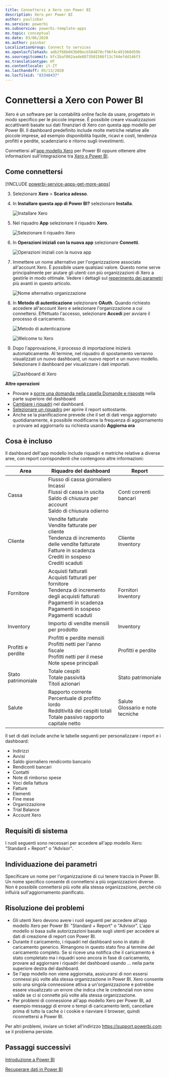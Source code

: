```yaml
---
title: Connettersi a Xero con Power BI
description: Xero per Power BI
author: paulinbar
ms.service: powerbi
ms.subservice: powerbi-template-apps
ms.topic: conceptual
ms.date: 03/06/2020
ms.author: painbar
LocalizationGroup: Connect to services
ms.openlocfilehash: adb2f66b043b09ecb584870cf96f4c491960d59b
ms.sourcegitcommit: bfc2baf862aade6873501566f13c744efdd146f3
ms.translationtype: HT
ms.contentlocale: it-IT
ms.lasthandoff: 05/13/2020
ms.locfileid: "83348437"
---
```

# <a name="connect-to-xero-with-power-bi"></a>Connettersi a Xero con Power BI
Xero è un software per la contabilità online facile da usare, progettato in modo specifico per le piccole imprese. È possibile creare visualizzazioni accattivanti basate sui dati finanziari di Xero con questa app modello per Power BI. Il dashboard predefinito include molte metriche relative alle piccole imprese, ad esempio disponibilità liquide, ricavi e costi, tendenza profitti e perdite, scadenziario e ritorno sugli investimenti.

Connettersi all'[app modello Xero](https://app.powerbi.com/getdata/services/xero) per Power BI oppure ottenere altre informazioni sull'integrazione tra [Xero e Power BI](https://help.xero.com/Power-BI).

## <a name="how-to-connect"></a>Come connettersi

[!INCLUDE [powerbi-service-apps-get-more-apps](../includes/powerbi-service-apps-get-more-apps.md)]

3. Selezionare **Xero** \> **Scarica adesso**.
4. In **Installare questa app di Power BI?** selezionare **Installa**.

    ![Installare Xero](media/service-connect-to-xero/power-bi-install-xero.png)

4. Nel riquadro **App** selezionare il riquadro **Xero**.

   ![Selezionare il riquadro Xero](media/service-connect-to-xero/power-bi-start-xero.png)

6. In **Operazioni iniziali con la nuova app** selezionare **Connetti**.

    ![Operazioni iniziali con la nuova app](media/service-connect-to-zendesk/power-bi-new-app-connect-get-started.png)

4. Immettere un nome alternativo per l'organizzazione associata all'account Xero. È possibile usare qualsiasi valore. Questo nome serve principalmente per aiutare gli utenti con più organizzazioni di Xero a gestirle in modo ottimale. Vedere i dettagli sul [reperimento dei parametri](#FindingParams) più avanti in questo articolo.

    ![Nome alternativo organizzazione](media/service-connect-to-xero/params.png)

5. In **Metodo di autenticazione** selezionare **OAuth**. Quando richiesto accedere all'account Xero e selezionare l'organizzazione a cui connettersi. Effettuato l'accesso, selezionare **Accedi** per avviare il processo di caricamento.
   
    ![Metodo di autenticazione](media/service-connect-to-xero/creds.png)
   
    ![Welcome to Xero](media/service-connect-to-xero/creds2.png)
6. Dopo l'approvazione, il processo di importazione inizierà automaticamente. Al termine, nel riquadro di spostamento verranno visualizzati un nuovo dashboard, un nuovo report e un nuovo modello. Selezionare il dashboard per visualizzare i dati importati.
   
     ![Dashboard di Xero](media/service-connect-to-xero/power-bi-xero-dashboard.png)

**Altre operazioni**

* Provare a [porre una domanda nella casella Domande e risposte](../consumer/end-user-q-and-a.md) nella parte superiore del dashboard
* [Cambiare i riquadri](../create-reports/service-dashboard-edit-tile.md) nel dashboard.
* [Selezionare un riquadro](../consumer/end-user-tiles.md) per aprire il report sottostante.
* Anche se la pianificazione prevede che il set di dati venga aggiornato quotidianamente, è possibile modificarne la frequenza di aggiornamento o provare ad aggiornarlo su richiesta usando **Aggiorna ora**

## <a name="whats-included"></a>Cosa è incluso
Il dashboard dell'app modello include riquadri e metriche relative a diverse aree, con report corrispondenti che contengono altre informazioni:  

| Area | Riquadro del dashboard | Report |
| --- | --- | --- |
| Cassa |Flusso di cassa giornaliero <br>Incassi <br>Flussi di cassa in uscita <br>Saldo di chiusura per account <br>Saldo di chiusura odierno |Conti correnti bancari |
| Cliente |Vendite fatturate <br>Vendite fatturate per cliente <br>Tendenza di incremento delle vendite fatturate <br>Fatture in scadenza <br>Crediti in sospeso <br>Crediti scaduti |Cliente <br>Inventory |
| Fornitore |Acquisti fatturati <br>Acquisti fatturati per fornitore <br>Tendenza di incremento degli acquisti fatturati <br> Pagamenti in scadenza <br>Pagamenti in sospeso <br>Pagamenti scaduti |Fornitori <br>Inventory |
| Inventory |Importo di vendite mensili per prodotto |Inventory |
| Profitti e perdite |Profitti e perdite mensili <br>Profitti netti per l'anno fiscale <br>Profitti netti per il mese <br>Note spese principali |Profitti e perdite |
| Stato patrimoniale |Totale cespiti <br>Totale passività <br>Titoli azionari |Stato patrimoniale |
| Salute |Rapporto corrente <br>Percentuale di profitto lordo <br> Redditività dei cespiti totali <br>Totale passivo rapporto capitale netto |Salute <br>Glossario e note tecniche |

Il set di dati include anche le tabelle seguenti per personalizzare i report e i dashboard:  

* Indirizzi  
* Avvisi  
* Saldo giornaliero rendiconto bancario  
* Rendiconti bancari  
* Contatti  
* Note di rimborso spese  
* Voci della fattura  
* Fatture  
* Elementi  
* Fine mese  
* Organizzazione  
* Trial Balance  
* Account Xero

## <a name="system-requirements"></a>Requisiti di sistema
I ruoli seguenti sono necessari per accedere all'app modello Xero: "Standard + Report" o "Advisor".

<a name="FindingParams"></a>

## <a name="finding-parameters"></a>Individuazione dei parametri
Specificare un nome per l'organizzazione di cui tenere traccia in Power BI. Un nome specifico consente di connettersi a più organizzazioni diverse. Non è possibile connettersi più volte alla stessa organizzazione, perché ciò influirà sull'aggiornamento pianificato.   

## <a name="troubleshooting"></a>Risoluzione dei problemi
* Gli utenti Xero devono avere i ruoli seguenti per accedere all'app modello Xero per Power BI: "Standard + Report" o "Advisor". L'app modello si basa sulle autorizzazioni basate sugli utenti per accedere ai dati di creazione di report con Power BI.
* Durante il caricamento, i riquadri nel dashboard sono in stato di caricamento generico. Rimangono in questo stato fino al termine del caricamento completo. Se si riceve una notifica che il caricamento è stato completato ma i riquadri sono ancora in fase di caricamento, provare ad aggiornare i riquadri del dashboard usando ... nella parte superiore destra del dashboard.
* Se l'app modello non viene aggiornata, assicurarsi di non essersi connessi più volte alla stessa organizzazione in Power BI. Xero consente solo una singola connessione attiva a un'organizzazione e potrebbe essere visualizzato un errore che indica che le credenziali non sono valide se ci si connette più volte alla stessa organizzazione.  
* Per problemi di connessione all'app modello Xero per Power BI, ad esempio messaggi di errore o tempi di caricamento lenti, cancellare prima di tutto la cache o i cookie e riavviare il browser, quindi riconnettersi a Power BI.  

Per altri problemi, inviare un ticket all'indirizzo https://support.powerbi.com se il problema persiste.

## <a name="next-steps"></a>Passaggi successivi
[Introduzione a Power BI](../fundamentals/service-get-started.md)

[Recuperare dati in Power BI](service-get-data.md)
